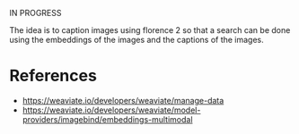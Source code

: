 IN PROGRESS

The idea is to caption images using florence 2 so that a search can be done using the embeddings of the images and the captions of the images.


# References

- https://weaviate.io/developers/weaviate/manage-data
- https://weaviate.io/developers/weaviate/model-providers/imagebind/embeddings-multimodal
